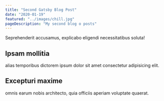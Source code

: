 ```yaml
---
title: "Second Gatsby Blog Post"
date: "2020-01-19"
featured: "../images/chill.jpg"
pageDescription: "My second blog o posts"
---
```

Seprehenderit accusamus, explicabo eligendi necessitatibus soluta!

## Ipsam mollitia

alias temporibus dictorem ipsum dolor sit amet consectetur adipisicing elit.

## Excepturi maxime

omnis earum nobis architecto, quia officiis aperiam voluptate quaerat.